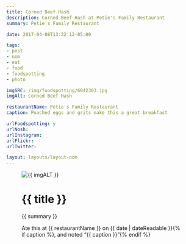 ```yaml
---
title: Corned Beef Hash
description: Corned Beef Hash at Petie's Family Restaurant
summary: Petie's Family Restaurant

date: 2017-04-08T13:32:12-05:00

tags:
- post
- nom
- eat
- food
- foodspotting
- photo

imgSRC: /img/foodspotting/6042303.jpg
imgAlt: Corned Beef Hash

restaurantName: Petie's Family Restaurant
caption: Poached eggs and grits make this a great breakfast

urlFoodspotting: y
urlNosh:
urlInstagram:
urlFlickr:
urlTwitter:

layout: layouts/layout-nom
---
```

<figure class="nom">
	<img class="u-photo img-border" src="{{ imgSRC }}" alt="{{ imgALT }}">
	<figcaption>
		<h1 class="title p-name">{{ title }}</h1>
		<p class="summary">{{ summary }}</p>
		<p>Ate this at {{ restaurantName }} on <time class="dt-published" datetime="{{ date | dateIso }}">{{ date | dateReadable }}</time>{% if caption %}, and noted <q class="caption">{{ caption }}</q>{% endif %}
	</figcaption>
</figure>